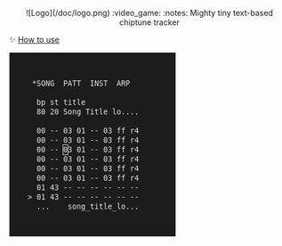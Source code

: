 <p align="center">
	![Logo](/doc/logo.png)
	:video_game: :notes: Mighty tiny text-based chiptune tracker
</p>



:sparkles: [How to use](doc/MANUAL)

![Screenshot](/doc/screenshot.png)




